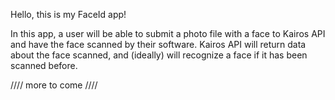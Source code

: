 Hello, this is my FaceId app!

In this app, a user will be able to submit a photo file with a face to Kairos API and have the face scanned
by their software. Kairos API will return data about the face scanned, and (ideally) will recognize a face
if it has been scanned before.

//// more to come ////

